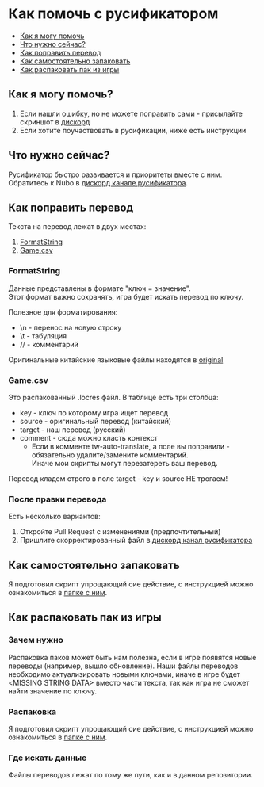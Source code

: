 # Как помочь с русификатором

- [Как я могу помочь](#как-я-могу-помочь)
- [Что нужно сейчас?](#что-нужно-сейчас)
- [Как поправить перевод](#как-поправить-перевод)
- [Как самостоятельно запаковать](#как-самостоятельно-запаковать)
- [Как распаковать пак из игры](#как-распаковать-пак-из-игры)

## Как я могу помочь?

1. Если нашли ошибку, но не можете поправить сами - присылайте скриншот в [дискорд](https://discord.com/channels/1319370292316864563/1321913367442755735)
2. Если хотите поучаствовать в русификации, ниже есть инструкции

## Что нужно сейчас?

Русификатор быстро развивается и приоритеты вместе с ним.
<br>Обратитесь к Nubo в [дискорд канале русификатора](https://discord.com/channels/1319370292316864563/1371067234818199622).

## Как поправить перевод

Текста на перевод лежат в двух местах: 

1. [FormatString](patch/tw/~Ru_Patch_P/ZhuxianClient/gamedata/client/FormatString)
2. [Game.csv](patch/tw/Locres/Game.csv)


### FormatString

Данные представлены в формате "ключ = значение". 
<br>Этот формат важно сохранять, игра будет искать перевод по ключу.

Полезное для форматирования:
- \n - перенос на новую строку
- \t - табуляция
- // - комментарий

Оригинальные китайские языковые файлы находятся в [original](original/tw)

### Game.csv

Это распакованный .locres файл.
В таблице есть три столбца:
- key - ключ по которому игра ищет перевод
- source - оригинальный перевод (китайский)
- target - наш перевод (русский)
- comment - сюда можно класть контекст 
  - Если в комменте tw-auto-translate, а поле вы поправили - обязательно удалите/замените комментарий.<br>Иначе мои скрипты могут перезатереть ваш перевод.

Перевод кладем строго в поле target - key и source НЕ трогаем!

### После правки перевода

Есть несколько вариантов:
1. Откройте Pull Request с изменениями (предпочтительный)
2. Пришлите скорректированный файл в [дискорд канал русификатора](https://discord.com/channels/1319370292316864563/1371067234818199622)

## Как самостоятельно запаковать

Я подготовил скрипт упрощающий сие действие, с инструкцией можно ознакомиться в [папке с ним](tools).

## Как распаковать пак из игры

### Зачем нужно

Распаковка паков может быть нам полезна, если в игре появятся новые переводы (например, вышло обновление).
Наши файлы переводов необходимо актуализировать новыми ключами, иначе в игре будет \<MISSING STRING DATA\> вместо части текста,
так как игра не сможет найти значение по ключу.

### Распаковка

Я подготовил скрипт упрощающий сие действие, с инструкцией можно ознакомиться в [папке с ним](tools).

### Где искать данные

Файлы переводов лежат по тому же пути, как и в данном репозитории.
